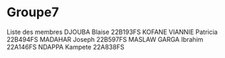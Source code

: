 # Groupe7

Liste des membres 
DJOUBA Blaise           22B193FS
KOFANE VIANNIE Patricia 22B494FS
MADAHAR Joseph          22B597FS
MASLAW GARGA Ibrahim    22A146FS
NDAPPA Kampete          22A838FS
